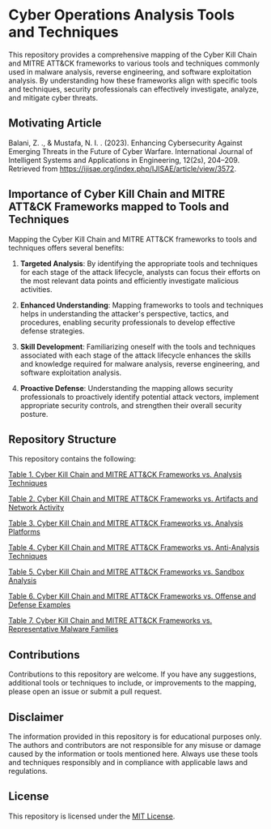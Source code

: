 # Cyber Operations Analysis Tools and Techniques

This repository provides a comprehensive mapping of the Cyber Kill Chain and MITRE ATT&CK frameworks to various tools and techniques commonly used in malware analysis, reverse engineering, and software exploitation analysis. By understanding how these frameworks align with specific tools and techniques, security professionals can effectively investigate, analyze, and mitigate cyber threats.

## Motivating Article
Balani, Z. ., & Mustafa, N. I. . (2023). Enhancing Cybersecurity Against Emerging Threats in the Future of Cyber Warfare. International Journal of Intelligent Systems and Applications in Engineering, 12(2s), 204–209. Retrieved from https://ijisae.org/index.php/IJISAE/article/view/3572.

## Importance of Cyber Kill Chain and MITRE ATT&CK Frameworks mapped to Tools and Techniques

Mapping the Cyber Kill Chain and MITRE ATT&CK frameworks to tools and techniques offers several benefits:

1. **Targeted Analysis**: By identifying the appropriate tools and techniques for each stage of the attack lifecycle, analysts can focus their efforts on the most relevant data points and efficiently investigate malicious activities.

2. **Enhanced Understanding**: Mapping frameworks to tools and techniques helps in understanding the attacker's perspective, tactics, and procedures, enabling security professionals to develop effective defense strategies.

3. **Skill Development**: Familiarizing oneself with the tools and techniques associated with each stage of the attack lifecycle enhances the skills and knowledge required for malware analysis, reverse engineering, and software exploitation analysis.

4. **Proactive Defense**: Understanding the mapping allows security professionals to proactively identify potential attack vectors, implement appropriate security controls, and strengthen their overall security posture.

## Repository Structure

This repository contains the following:

[Table 1. Cyber Kill Chain and MITRE ATT&CK Frameworks vs. Analysis Techniques](https://github.com/ericyoc/cyber_ops_analysis_tools_techniques/blob/main/tables/Table_1__Analysis_Techniques.csv)

[Table 2. Cyber Kill Chain and MITRE ATT&CK Frameworks vs. Artifacts and Network Activity](https://github.com/ericyoc/cyber_ops_analysis_tools_techniques/blob/main/tables/Table_2__Artifacts_and_Network_Activity.csv)

[Table 3. Cyber Kill Chain and MITRE ATT&CK Frameworks vs. Analysis Platforms](https://github.com/ericyoc/cyber_ops_analysis_tools_techniques/blob/main/tables/Table_3__Analysis_Platforms.csv)

[Table 4. Cyber Kill Chain and MITRE ATT&CK Frameworks vs. Anti-Analysis Techniques](https://github.com/ericyoc/cyber_ops_analysis_tools_techniques/blob/main/tables/Table_4__Anti-Analysis_Techniques.csv)

[Table 5. Cyber Kill Chain and MITRE ATT&CK Frameworks vs. Sandbox Analysis](https://github.com/ericyoc/cyber_ops_analysis_tools_techniques/blob/main/tables/Table_5__Sandbox_Analysis.csv)

[Table 6. Cyber Kill Chain and MITRE ATT&CK Frameworks vs. Offense and Defense Examples](https://github.com/ericyoc/cyber_ops_analysis_tools_techniques/blob/main/tables/Table_6__Offense_and_Defense_Examples.csv)

[Table 7. Cyber Kill Chain and MITRE ATT&CK Frameworks vs. Representative Malware Families](https://github.com/ericyoc/cyber_ops_analysis_tools_techniques/blob/main/tables/Table_7__Representative_Malware_Families.csv)



## Contributions

Contributions to this repository are welcome. If you have any suggestions, additional tools or techniques to include, or improvements to the mapping, please open an issue or submit a pull request.

## Disclaimer

The information provided in this repository is for educational purposes only. The authors and contributors are not responsible for any misuse or damage caused by the information or tools mentioned here. Always use these tools and techniques responsibly and in compliance with applicable laws and regulations.

## License

This repository is licensed under the [MIT License](LICENSE).
